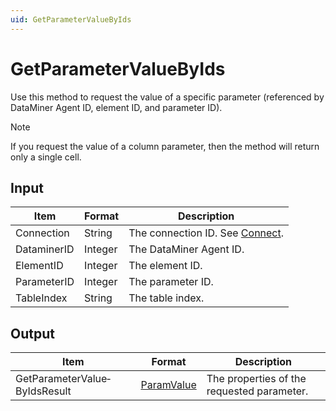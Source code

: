 ```yaml
---
uid: GetParameterValueByIds
---
```


# GetParameterValueByIds

Use this method to request the value of a specific parameter (referenced by DataMiner Agent ID, element ID, and parameter ID).

> [!NOTE]
> If you request the value of a column parameter, then the method will return only a single cell.

## Input

| Item        | Format  | Description                                   |
|-------------|---------|-----------------------------------------------|
| Connection  | String  | The connection ID. See [Connect](xref:Connect). |
| DataminerID | Integer | The DataMiner Agent ID.                       |
| ElementID   | Integer | The element ID.                               |
| ParameterID | Integer | The parameter ID.                             |
| TableIndex  | String  | The table index.                              |

## Output

| Item | Format | Description |
|--|--|--|
| GetParameterValue­ByIdsResult | [ParamValue](xref:ParamValue) | The properties of the requested parameter. |
